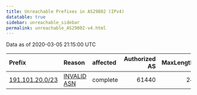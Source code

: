```yaml
---
title: Unreachable Prefixes in AS29802 (IPv4)
datatable: true
sidebar: unreachable_sidebar
permalink: unreachable_AS29802-v4.html
---
```


Data as of 2020-03-05 21:15:00 UTC


<div class="datatable-begin"></div>

| Prefix                                                   | Reason                                                                                                 | affected   |   Authorized AS |   MaxLength | Anchor                                         |   unreachable /24s |
|:---------------------------------------------------------|:-------------------------------------------------------------------------------------------------------|:-----------|----------------:|------------:|:-----------------------------------------------|-------------------:|
| [191.101.20.0/23](https://stat.ripe.net/191.101.20.0/23) | [INVALID ASN](https://rpki-validator.ripe.net/announcement-preview?asn=AS29802&prefix=191.101.20.0/23) | complete   |           61440 |          24 | [LACNIC](unreachable_LACNIC_RPKI_Root-v4.html) |                  2 |

<div class="datatable-end"></div>